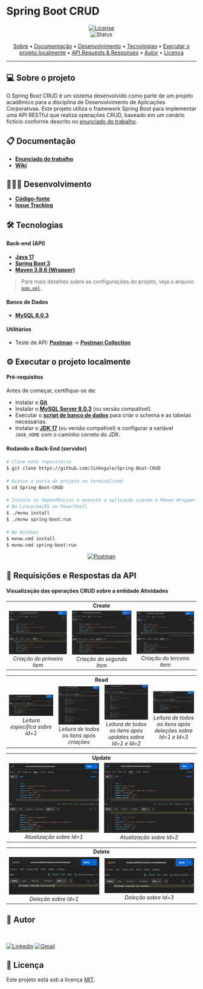 # Spring Boot CRUD

<div align="center">

[![License](https://img.shields.io/github/license/Jinkogule/Spring-Boot-CRUD?style=for-the-badge)](LICENSE)<br>
![Status](https://img.shields.io/badge/STATUS-CONCLU%C3%8DDO-brightgreen?style=for-the-badge)
</div>

<p align="center">
 <a href="#-sobre-o-projeto">Sobre</a> •
 <a href="#-documentação">Documentação</a> • 
 <a href="#-desenvolvimento">Desenvolvimento</a> • 
 <a href="#-tecnologias">Tecnologias</a> • 
 <a href="#-executar-o-projeto-localmente">Executar o projeto localmente</a> • 
 <a href="#-api-requests-&-responses">API Requests & Responses</a> • 
 <a href="#-autor">Autor</a> •
 <a href="#-licença">Licença</a>
</p>

---

## 💻 Sobre o projeto

O Spring Boot CRUD é um sistema desenvolvido como parte de um projeto acadêmico para a disciplina de Desenvolvimento de Aplicações Corporativas. Este projeto utiliza o framework Spring Boot para implementar uma API RESTful que realiza operações CRUD, baseado em um cenário fictício conforme descrito no [enunciado do trabalho](https://github.com/Jinkogule/Spring-Boot-CRUD/raw/main/src/main/resources/documents/Trabalho_em_grupo.pdf).

## 📋 Documentação

-   **[Enunciado do trabalho](https://github.com/Jinkogule/Spring-Boot-CRUD/raw/main/src/main/resources/documents/Trabalho_em_grupo.pdf)**
-   **[Wiki](https://github.com/Jinkogule/Spring-Boot-CRUD/wiki)**

## 🧑🏻‍💻 Desenvolvimento

-   **[Código-fonte](https://github.com/Jinkogule/Spring-Boot-CRUD)**
-   **[Issue Tracking](https://github.com/Jinkogule/Spring-Boot-CRUD/issues)**

## 🛠 Tecnologias

#### **Back-end (API)**

-   **[Java 17](https://www.oracle.com/br/java/technologies/downloads/#java17)**
-   **[Spring Boot 3](https://spring.io/projects/spring-boot)**
-   **[Maven 3.8.6 (Wrapper)](https://maven.apache.org/)**

> Para mais detalhes sobre as configurações do projeto, veja o arquivo [`pom.xml`](https://github.com/Jinkogule/Spring-Boot-CRUD/blob/main/pom.xml).

#### **Banco de Dados**

-   **[MySQL 8.0.3](https://www.mysql.com/)**

#### **Utilitários**

-   Teste de API: **[Postman](https://www.postman.com/)** -> **[Postman Collection](https://github.com/Jinkogule/Spring-Boot-CRUD/blob/main/src/main/resources/documents/trabalhodac.postman_collection.json)**

## ⚙️ Executar o projeto localmente

#### **Pré-requisitos**

Antes de começar, certifique-se de:

- Instalar o **[Git](https://git-scm.com/)**.
- Instalar o **[MySQL Server 8.0.3](https://dev.mysql.com/downloads/mysql/)** (ou versão compatível).
- Executar o **[script de banco de dados](https://github.com/Jinkogule/Spring-Boot-CRUD/blob/main/src/main/resources/documents/trabalhodac.sql)** para criar o schema e as tabelas necessárias.
- Instalar o **[JDK 17](https://www.oracle.com/br/java/technologies/downloads/#java17)** (ou versão compatível) e configurar a variável `JAVA_HOME` com o caminho correto do JDK.

#### **Rodando o Back-End (servidor)**

```bash
# Clone este repositório
$ git clone https://github.com/Jinkogule/Spring-Boot-CRUD

# Acesse a pasta do projeto no terminal/cmd
$ cd Spring-Boot-CRUD

# Instale as dependências e execute a aplicação usando o Maven Wrapper
# No Linux/macOS ou PowerShell
$ ./mvnw install
$ ./mvnw spring-boot:run

# No Windows
$ mvnw.cmd install
$ mvnw.cmd spring-boot:run
```

<div align="center">

[![Postman](https://img.shields.io/badge/Teste%20com%20o%20Postman-FF6C37?style=for-the-badge&logo=postman&logoColor=white)](https://github.com/Jinkogule/Spring-Boot-CRUD/blob/main/src/main/resources/documents/trabalhodac.postman_collection.json)

</div>

## 📸 Requisições e Respostas da API

#### **Visualização das operações CRUD sobre a entidade Atividades**
<table align="center" width="100%">
  <tr>
    <td align="center" colspan="3"><strong>Create</strong></td>
  </tr>
  <tr>
    <td align="center">
      <img src="/src/main/resources/static/images/screenshots/create_1.png" alt="" title="create_1">
      <br>
      <em>Criação do primeiro item</em>
    </td>
    <td align="center">
      <img src="/src/main/resources/static/images/screenshots/create_2.png" alt="" title="create_2">
      <br>
      <em>Criação do segundo item</em>
    </td>
    <td align="center">
      <img src="/src/main/resources/static/images/screenshots/create_3.png" alt="" title="create_3">
      <br>
      <em>Criação do terceiro item</em>
    </td>
  </tr>
</table>

<table align="center" width="100%">
  <tr>
    <td align="center" colspan="4"><strong>Read</strong></td>
  </tr>
  <tr>
    <td align="center">
      <img src="/src/main/resources/static/images/screenshots/read_1.png" alt="" title="read_1">
      <br>
      <em>Leitura específica sobre Id=1</em>
    </td>
    <td align="center">
      <img src="/src/main/resources/static/images/screenshots/read_2.png" alt="" title="read_2">
      <br>
      <em>Leitura de todos os itens após criações</em>
    </td>
    <td align="center">
      <img src="/src/main/resources/static/images/screenshots/read_3.png" alt="" title="read_3">
      <br>
      <em>Leitura de todos os itens após updates sobre Id=1 e Id=2</em>
    </td>
    <td align="center">
      <img src="/src/main/resources/static/images/screenshots/read_4.png" alt="" title="read_4">
      <br>
      <em>Leitura de todos os itens após deleções sobre Id=1 e Id=3</em>
    </td>
  </tr>
</table>

<table align="center" width="100%">
  <tr>
    <td align="center" colspan="3"><strong>Update</strong></td>
  </tr>
  <tr>
    <td align="center">
      <img src="/src/main/resources/static/images/screenshots/update_1.png" alt="" title="update_1">
      <br>
      <em>Atualização sobre Id=1</em>
    </td>
    <td align="center">
      <img src="/src/main/resources/static/images/screenshots/update_2.png" alt="" title="update_2">
      <br>
      <em>Atualização sobre Id=2</em>
    </td>
  </tr>
</table>

<table align="center" width="100%">
  <tr>
    <td align="center" colspan="2"><strong>Delete</strong></td>
  </tr>
  <tr>
    <td align="center">
      <img src="/src/main/resources/static/images/screenshots/delete_1.png" alt="" title="delete_1">
      <br>
      <em>Deleção sobre Id=1</em>
    </td>
    <td align="center">
      <img src="/src/main/resources/static/images/screenshots/delete_2.png" alt="" title="delete_2">
      <br>
      <em>Deleção sobre Id=3</em>
    </td>
  </tr>
</table>

## 📝 Autor

<img border-radius="50%" style="border-radius: 50%;" src="https://avatars.githubusercontent.com/u/52849575?v=4" width="100px;" alt=""/>

[![Linkedin](https://img.shields.io/badge/-Lucas%20Pimenta-blue?style=flat-square&logo=Linkedin&logoColor=white&link=https://www.linkedin.com/in/lucas-pimenta-0663671b1/)](https://www.linkedin.com/in/lucas-pimenta-0663671b1/) 
[![Gmail](https://img.shields.io/badge/-lucaspimenta21@gmail.com-c14438?style=flat-square&logo=Gmail&logoColor=white&link=mailto:lucaspimenta21@gmail.com)](mailto:lucaspimenta21@gmail.com)

## 📝 Licença

Este projeto está sob a licença [MIT](./LICENSE).

